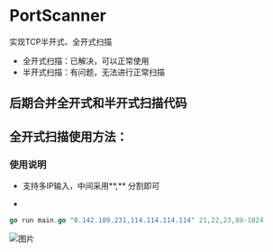 # PortScanner
实现TCP半开式、全开式扫描
- 全开式扫描：已解决，可以正常使用
- 半开式扫描：有问题，无法进行正常扫描

后期合并全开式和半开式扫描代码
------

## 全开式扫描使用方法：
### 使用说明
+ 支持多IP输入，中间采用**,** 分割即可
*


```go
go run main.go "8.142.189.231,114.114.114.114" 21,22,23,80-1024
```
![图片](https://user-images.githubusercontent.com/102449999/186863131-b671b8f2-b754-433f-b869-88ebae1bf579.png)

